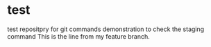 # test
test repositpry for git commands demonstration
to check the staging command
This is the line from my feature branch.
